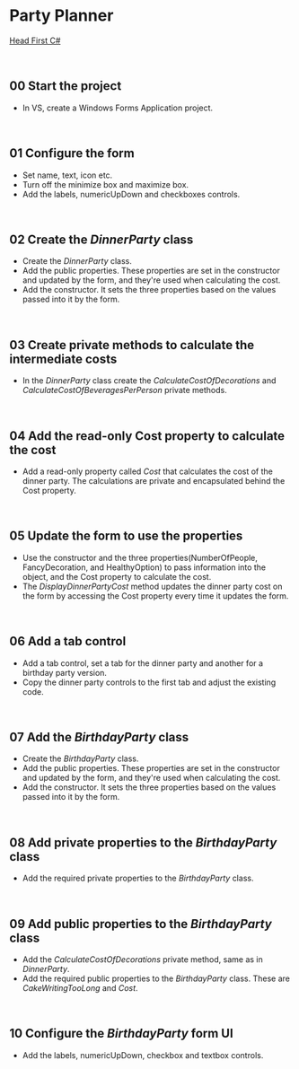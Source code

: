 # Party Planner
[Head First C#](http://www.headfirstlabs.com/books//hfcsharp/)

&nbsp;
## 00 Start the project
* In VS, create a Windows Forms Application project.

&nbsp;
## 01 Configure the form
* Set name, text, icon etc.
* Turn off the minimize box and maximize box.
* Add the labels, numericUpDown and checkboxes controls.

&nbsp;
## 02 Create the *DinnerParty* class
* Create the *DinnerParty* class.
* Add the public properties. These properties are set in the constructor and updated by the form, and they're used when calculating the cost.
* Add the constructor. It sets the three properties based on the values passed into it by the form.

&nbsp;
## 03 Create private methods to calculate the intermediate costs
* In the *DinnerParty* class create the *CalculateCostOfDecorations* and *CalculateCostOfBeveragesPerPerson* private methods.

&nbsp;
## 04 Add the read-only Cost property to calculate the cost
* Add a read-only property called *Cost* that calculates the cost of the dinner party. The calculations are private and encapsulated behind the Cost property.

&nbsp;
## 05 Update the form to use the properties
* Use the constructor and the three properties(NumberOfPeople, FancyDecoration, and HealthyOption) to pass information into the object, and the Cost property to calculate the cost.
* The *DisplayDinnerPartyCost* method updates the dinner party cost on the form by accessing the
Cost property every time it updates the form.

&nbsp;
## 06 Add a tab control
* Add a tab control, set a tab for the dinner party and another for a birthday party version.
* Copy the dinner party controls to the first tab and adjust the existing code.

&nbsp;
## 07 Add the *BirthdayParty* class
* Create the *BirthdayParty* class.
* Add the public properties. These properties are set in the constructor and updated by the form, and they're used when calculating the cost.
* Add the constructor. It sets the three properties based on the values passed into it by the form.

&nbsp;
## 08 Add private properties to the *BirthdayParty* class
* Add the required private properties to the *BirthdayParty* class.

&nbsp;
## 09 Add public properties to the *BirthdayParty* class
* Add the *CalculateCostOfDecorations* private method, same as in *DinnerParty*.
* Add the required public properties to the *BirthdayParty* class. These are *CakeWritingTooLong* and *Cost*.

&nbsp;
## 10 Configure the *BirthdayParty* form UI
* Add the labels, numericUpDown, checkbox and textbox controls.
